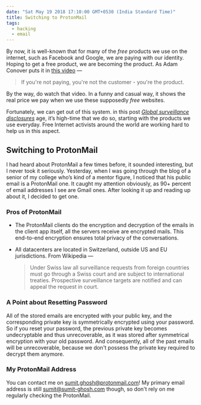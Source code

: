 ```yaml
---
date: "Sat May 19 2018 17:10:00 GMT+0530 (India Standard Time)"
title: Switching to ProtonMail
tags:
  - hacking
  - email
---
```


By now, it is well-known that for many of the _free_ products we use on the internet, such as Facebook and Google, we are paying with our identity. Hoping to get a free product, we are becoming the product. As Adam Conover puts it in [this video](https://www.youtube.com/watch?v=5pFX2P7JLwA) —

> If you're not paying, you're not the customer - you're the product.

By the way, do watch that video. In a funny and casual way, it shows the real price we pay when we use these supposedly _free_ websites.

Fortunately, we can get out of this system. in this post [_Global surveillance disclosures_](<https://en.wikipedia.org/wiki/Global_surveillance_disclosures_(2013%E2%80%93present)>) age, it’s high-time that we do so, starting with the products we use everyday. Free Internet activists around the world are working hard to help us in this aspect.

## Switching to ProtonMail

I had heard about ProtonMail a few times before, it sounded interesting, but I never took it seriously. Yesterday, when I was going through the blog of a senior of my college who’s kind of a mentor figure, I noticed that his public email is a ProtonMail one. It caught my attention obviously, as 90+ percent of email addresses I see are Gmail ones. After looking it up and reading up about it, I decided to get one.

### Pros of ProtonMail

- The ProtonMail clients do the encryption and decryption of the emails in the client app itself, all the servers receive are encrypted mails. This end-to-end encryption ensures total privacy of the conversations.

- All datacenters are located in Switzerland, outside US and EU jurisdictions. From Wikipedia —
  > Under Swiss law all surveillance requests from foreign countries must go through a Swiss court and are subject to international treaties. Prospective surveillance targets are notified and can appeal the request in court.

### A Point about Resetting Password

All of the stored emails are encrypted with your public key, and the corresponding private key is symmetrically encrypted using your password. So if you reset your password, the previous private key becomes undecryptable and thus unrecoverable, as it was stored after symmetrical encryption with your old password. And consequently, all of the past emails will be unrecoverable, because we don't possess the private key required to decrypt them anymore.

### My ProtonMail Address

You can contact me on sumit.ghosh@protonmail.com! My primary email address is still sumit@sumit-ghosh.com though, so don't rely on me regularly checking the ProtonMail.
